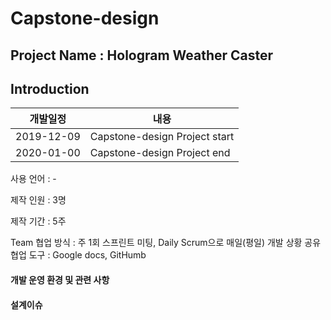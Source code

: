 # Capstone-design


## Project Name : Hologram Weather Caster
## Introduction

개발일정 |  내용  
:---: | ---  
2019-12-09 | Capstone-design Project start
2020-01-00 | Capstone-design Project end 


사용 언어 : -

제작 인원 : 3명 

제작 기간 : 5주

Team 
협업 방식 : 주 1회 스프린트 미팅, Daily Scrum으로 매일(평일) 개발 상황 공유  
협업 도구 : Google docs, GitHumb  

#### 개발 운영 환경 및 관련 사항 

#### 설계이슈
